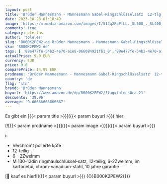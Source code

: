 ```yaml
---
layout: post
title: 'Brüder Mannesmann - Mannesmann Gabel-Ringschlüsselsatz  12-tlg.  6-22 mm  CV  GS  M 130-12DIN'
date: 2023-10-28 01:18:49
image: 'https://m.media-amazon.com/images/I/514q2FaPfLL._SL500_._SL400_.jpg'
comments: true
category: ofertas
author: 'tole.es'
slug: 'B000K2PEW2-de Brüder Mannesmann - Mannesmann Gabel-Ringschlüsselsatz...'
sku: 'B000K2PEW2-de'
tags: [ '89e477fe-54b2-4e70-a1e8-066084921fb1_0','89e477fe-54b2-4e70-a1e8-066084921fb1_9101','Arborist Merchandising Root','Baumarkt','Elektro- & Handwerkzeuge','Garden Tools','Handwerkzeuge','Ringmaulschlüssel','Schraubenschlüssel','Self Service','Special Features Stores','brüder mannesmann','🇩🇪', ]
actualPrice: 9.0 EUR
currency: EUR
price: 9.0
comparePrice: 14.99 EUR
prodname: 'Brüder Mannesmann - Mannesmann Gabel-Ringschlüsselsatz  12-tlg.  6-22 mm  CV  GS  M 130-12DIN'
country: 'de'
flag: '🇩🇪'
brand: 'Brüder Mannesmann'
buyurl: 'https://www.amazon.de/dp/B000K2PEW2/?tag=tolees0ca-21'
descuento: '39.96'
average: '9.66666666666667'
---
```


Es gibt ein [{{< param title >}}]({{< param buyurl >}}) hier:

[![{{< param prodname >}}]({{< param image >}})]({{< param buyurl >}})

ℹ️:

- Verchromt polierte kpfe
- 12-teilig
- 6 - 2Zweimm
- M 130-12din ringmaulschlüssel-satz, 12-teilig, 6-2Zweimm, im kartonetui, chrom-vanadium-stahl, 10 jahre garantie

[🛒 kauf es hier!!]({{< param buyurl >}})
{{<world>}}B000K2PEW2{{</world>}}
